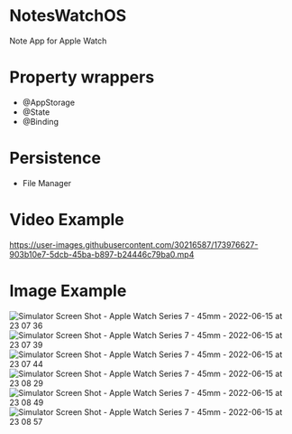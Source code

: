 # NotesWatchOS

Note App for Apple Watch


# Property wrappers
- @AppStorage
- @State
- @Binding

# Persistence
- File Manager

# Video Example

https://user-images.githubusercontent.com/30216587/173976627-903b10e7-5dcb-45ba-b897-b24446c79ba0.mp4

# Image Example

![Simulator Screen Shot - Apple Watch Series 7 - 45mm - 2022-06-15 at 23 07 36](https://user-images.githubusercontent.com/30216587/173976769-bae6daba-a1dd-4341-80cf-c3c47973b203.png)
![Simulator Screen Shot - Apple Watch Series 7 - 45mm - 2022-06-15 at 23 07 39](https://user-images.githubusercontent.com/30216587/173976773-922a42f6-ea3f-4e74-86cd-023039b820f7.png)
![Simulator Screen Shot - Apple Watch Series 7 - 45mm - 2022-06-15 at 23 07 44](https://user-images.githubusercontent.com/30216587/173976777-1f364a22-af8a-4078-9c4b-984f384d2d90.png)
![Simulator Screen Shot - Apple Watch Series 7 - 45mm - 2022-06-15 at 23 08 29](https://user-images.githubusercontent.com/30216587/173976782-ce88bb3b-203d-4c2e-a3c4-d0dc7d99a9ef.png)
![Simulator Screen Shot - Apple Watch Series 7 - 45mm - 2022-06-15 at 23 08 49](https://user-images.githubusercontent.com/30216587/173976783-70217346-aec4-458b-8c37-18be35eb1a23.png)
![Simulator Screen Shot - Apple Watch Series 7 - 45mm - 2022-06-15 at 23 08 57](https://user-images.githubusercontent.com/30216587/173976788-b6734376-6e49-4fb1-9b31-798ba55f467d.png)

